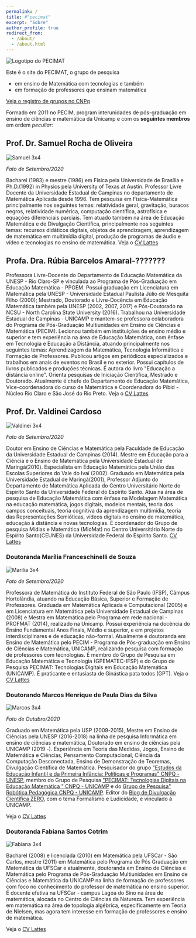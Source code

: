 ```yaml
---
permalink: /
title: #"pecimat"
excerpt: "Sobre"
author_profile: true
redirect_from: 
  - /about/
  - /about.html
---
```

![Logotipo do PECIMAT](../images/Pecimat_1280x640.png)

Este é o site do PECIMAT, o grupo de pesquisa
  - em ensino de Matemática com tecnologias e também 
  - em formação de professores que ensinam matemática

[Veja o registro de grupos no CNPq](http://dgp.cnpq.br/dgp/espelhogrupo/50534)

Formado em 2011 no PECIM, program interunidades de pós-graduação em 
ensino de ciências e matemática da Unicamp e com os **seguintes membros** em ordem _peculiar_:

## Prof. Dr. Samuel Rocha de Oliveira 
![Samuel 3x4](../images/Samuel3x4.png) 

_Foto de Setembro/2020_ 

Bacharel (1983) e mestre (1986) em Física pela Universidade de Brasília e Ph.D.(1992) in Physics pela University of Texas at Austin. Professor Livre Docente da Universidade Estadual de Campinas no departamento de Matemática Aplicada desde 1996. Tem pesquisa em Física-Matemática principalmente nos seguintes temas: relatividade geral, gravitação, buracos negros, relatividade numérica, computação científica, astrofísica e equações diferenciais parciais.
Tem atuado também na área de Educação Matemática e de Divulgação Científica, principalmente nos seguintes temas: recursos didáticos digitais, objetos de aprendizagem, aprendizagem de matemática em multimídia digital, produção de programas de áudio e vídeo e tecnologias no ensino de matemática.
Veja o [CV Lattes]( http://lattes.cnpq.br/9839813543918575)

## Profa. Dra. Rúbia Barcelos Amaral-???????
Professora Livre-Docente do Departamento de Educação Matemática da UNESP - Rio Claro-SP e vinculada ao Programa de Pós-Graduação em Educação Matemática - PPGEM. Possui graduação em Licenciatura em Matemática pela UNESP - Universidade Estadual Paulista Júlio de Mesquita Filho (2000); Mestrado, Doutorado e Livre-Docência em Educação Matemática também pela UNESP (2002, 2007, 2017) e Pós-Doutorado na NCSU - North Carolina State University (2016). Trabalhou na Universidade Estadual de Campinas - UNICAMP e mantem-se professora colaboradora do Programa de Pós-Graduação Multiunidades em Ensino de Ciências e Matemática (PECIM). Lecionou também em instituições de ensino médio e superior e tem experiência na área de Educação Matemática, com ênfase em Tecnologia e Educação à Distância, atuando principalmente nos seguintes temas: Aprendizagem da Matemática, Tecnologia Informática e Formação de Professores. Publicou artigos em periódicos especializados e trabalhos em anais de eventos no Brasil e no exterior. Possui capítulos de livros publicados e produções técnicas. É autora do livro "Educação a distância online". Orienta pesquisas de Iniciação Científica, Mestrado e Doutorado. Atualmente é chefe do Departamento de Educação Matemática, Vice-coordenadora do curso de Matemática e Coordenadora do Pibid - Núcleo Rio Claro e São José do Rio Preto.
Veja o [CV Lattes](http://lattes.cnpq.br/5875288343819683)


## Prof. Dr. Valdinei Cardoso 
![Valdinei 3x4](../images/Valdinei3x4.png) 

_Foto de Setembro/2020_

Doutor em Ensino de Ciências e Matemática pela Faculdade de Educação da Universidade Estadual de Campinas (2014). Mestre em Educação para a Ciência e o Ensino de Matemática pela Universidade Estadual de Maringá(2010). Especialista em Educação Matemática pela União das Escolas Superiores do Vale do Ivaí (2002). Graduado em Matemática pela Universidade Estadual de Maringá(2001), Professor Adjunto do Departamento de Matemática Aplicada do Centro Universitário Norte do Espírito Santo da Universidade Federal do Espírito Santo. Atua na área de pesquisa de Educação Matemática com ênfase na Modelagem Matemática na educação matemática, jogos digitais, modelos mentais, teoria dos campos conceituais, teoria cognitiva da aprendizagem multimídia, teoria das Representações Semióticas, vídeos digitais no ensino de matemática, educação à distância e novas tecnologias. É coordenador do Grupo de pesquisa Mídias e Matemática (MidMat) no Centro Universitário Norte do Espírito Santo(CEUNES) da Universidade Federal do Espírito Santo.
[CV Lattes](http://lattes.cnpq.br/3560165817659228)

### Doutoranda Marília Franceschinelli de Souza 
![Marilia 3x4](../images/Marilia27set20.png) 

_Foto de Setembro/2020_

Professora de Matemática do Instituto Federal de São Paulo (IFSP), Câmpus Hortolândia, atuando na Educação Básica, Superior e Formação de Professores. Graduada em Matemática Aplicada e Computacional (2005) e em Licenciatura em Matemática pela Universidade Estadual de Campinas (2008) e Mestra em Matemática pelo Programa em rede nacional - PROFMAT (2014), realizado na Unicamp. 
Possui experiência na docência do Ensino Fundamental Anos Finais, Médio e superior, e em projetos interdisciplinares e de educação não-formal. Atualmente é doutoranda em Ensino de Matemática pelo PECIM - Programa de Pós-graduação em Ensino de Ciências e Matemática, UNICAMP, realizando pesquisa com formação de professores com tecnologias. É membro do Grupo de Pesquisa em Educação Matemática e Tecnologia (GPEMATEC-IFSP) e do Grupo de Pesquisa PECIMAT: Tecnologias Digitais em Educação Matemática (UNICAMP). É praticante e entusiasta de Ginástica pata todos (GPT).
Veja o [CV Lattes](http://lattes.cnpq.br/3428751536777364)

### Doutorando Marcos Henrique de Paula Dias da Silva
![Marcos 3x4](../images/Marcos05out20.png)

_Foto de Outubro/2020_

Graduado em Matemática pela USP (2009-2015), Mestre em Ensino de Ciências pela UNESP (2016-2018) na linha de pesquisa Informática em ensino de ciências e matemática, Doutorado em ensino de ciências pela UNICAMP (2019 -). Experiência em Teoria das Medidas, Jogos, Ensino de Matemática e Ciências, Pensamento Computacional, Ciência da Computação Desconectada, Ensino de Demonstração de Teoremas, Divulgação Científica de Matemática. Pesquisador do grupo ["Estudos da Educação Infantil e da Primeira Infância: Políticas e Programas" CNPQ - UNESP](http://dgp.cnpq.br/dgp/espelhogrupo/7191345846551508), membro do Grupo de Pesquisa ["PECIMAT: Tecnologias Digitais na Educação Matemática " CNPQ - UNICAMP](http://dgp.cnpq.br/dgp/espelhogrupo/5095321310667411) e do [Grupo de Pesquisa" Robótica Pedagógica CNPQ - UNICAMP](http://dgp.cnpq.br/dgp/espelhogrupo/5536226919069661). Editor do [Blog de Divulgação Científica ZERO](https://www.blogs.unicamp.br/zero/), com o tema Formalismo e Ludicidade, e vinculado à UNICAMP.

Veja o [CV Lattes]( http://lattes.cnpq.br/6130937835002478)

### Doutoranda Fabiana Santos Cotrim
![Fabiana 3x4](../images/FabianaJan20.png)

Bacharel (2008) e licenciada (2010) em Matemática pela UFSCar - São Carlos, mestre (2011) em Matemática pelo Programa de Pós Graduação em Matemática da UFSCar e atualmente, doutoranda em Ensino de Ciências e Matemática pelo Programa de Pós-Graduação Multiunidades em Ensino de Ciências e Matemática da UNICAMP na linha de formação de professores com foco no conhecimento do professor de matemática no ensino superior. É docente efetiva na UFSCar - campus Lagoa do Sino na área de matemática, alocada no Centro de Ciências da Natureza. Tem experiência em matemática na área de topologia algébrica, especificamente em Teoria de Nielsen, mas agora tem interesse em formação de professores e ensino de matemática.

Veja o [CV Lattes](http://lattes.cnpq.br/5304106217466160)